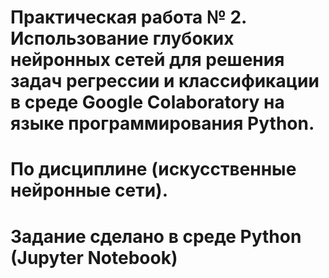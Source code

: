 # Практическая работа № 2. Использование глубоких нейронных сетей для решения задач регрессии и классификации в среде Google Colaboratory на языке программирования Python. 
# По дисциплине (искусственные нейронные сети).
# Задание сделано в среде Python (Jupyter Notebook)

